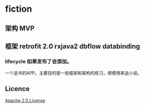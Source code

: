 # fiction
## 架构 MVP
## 框架 retrofit 2.0 rxjava2 dbflow databinding
### lifecycle 如果发布了会添加。
一个追书的APP。主要目的是一些框架和架构的练习，顺便用来追小说。

## Licence
 [Apache 2.0 License](http://www.apache.org/licenses/LICENSE-2.0.html)

